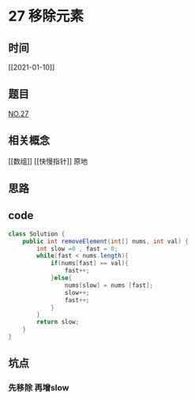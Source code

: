 # 27 移除元素
## 时间
[[2021-01-10]]
## 题目
[NO.27](https://leetcode-cn.com/problems/remove-element/description/)
## 相关概念
[[数组]]
[[快慢指针]]
原地

## 思路


## code
```java
class Solution {
    public int removeElement(int[] nums, int val) {
        int slow =0 , fast = 0;
        while(fast < nums.length){
            if(nums[fast] == val){
                fast++;
            }else{
                nums[slow] = nums [fast];
                slow++;
                fast++;
            }
        }
        return slow;
    }
}
```
## 坑点
### 先移除 再增slow